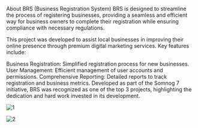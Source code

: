 About BRS (Business Registration System)
BRS is designed to streamline the process of registering businesses, providing a seamless and efficient way for business owners to complete their registration while ensuring compliance with necessary regulations.

This project was developed to assist local businesses in improving their online presence through premium digital marketing services. Key features include:

Business Registration: Simplified registration process for new businesses.
User Management: Efficient management of user accounts and permissions.
Comprehensive Reporting: Detailed reports to track registration and business metrics.
Developed as part of the Somnog 7 initiative, BRS was recognized as one of the top 3 projects, highlighting the dedication and hard work invested in its development.

![1](https://github.com/user-attachments/assets/1ab33384-3f43-461b-b500-4cec221ba6b6)

![2](https://github.com/user-attachments/assets/7034063d-381d-4c9d-b074-f88c6b7eba03)

